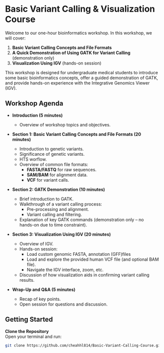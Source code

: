# Basic Variant Calling & Visualization Course

Welcome to our one-hour bioinformatics workshop. In this workshop, we will cover:

1. **Basic Variant Calling Concepts and File Formats**  
2. **A Quick Demonstration of Using GATK for Variant Calling** (demonstration only)  
3. **Visualization Using IGV** (hands-on session)

This workshop is designed for undergraduate medical students to introduce some basic bioinformatics concepts, offer a guided demonstration of GATK, and provide hands-on experience with the Integrative Genomics Viewer (IGV).

## Workshop Agenda

- **Introduction (5 minutes)**
  - Overview of workshop topics and objectives.
  
- **Section 1: Basic Variant Calling Concepts and File Formats (20 minutes)**
  - Introduction to genetic variants.
  - Significance of genetic variants.
  - HTS worflow.
  - Overview of common file formats:
    - **FASTA/FASTQ** for raw sequences.
    - **SAM/BAM** for alignment data.
    - **VCF** for variant calls.

- **Section 2: GATK Demonstration (10 minutes)**
  - Brief introduction to GATK.
  - Walkthrough of a variant calling process:
    - Pre-processing and alignment.
    - Variant calling and filtering.
  - Explanation of key GATK commands (demonstration only – no hands-on due to time constraint).

- **Section 3: Visualization Using IGV (20 minutes)**
  - Overview of IGV.
  - Hands-on session:
    - Load custom genomic FASTA, annotation (GFF)files
    - Load and explore the provided human VCF file (and optional BAM file).
    - Navigate the IGV interface, zoom, etc.
  - Discussion of how visualization aids in confirming variant calling results.

- **Wrap-Up and Q&A (5 minutes)**
  - Recap of key points.
  - Open session for questions and discussion.

## Getting Started

**Clone the Repository**  
Open your terminal and run:
```bash
git clone https://github.com/cheahhl814/Basic-Variant-Calling-Course.git
```